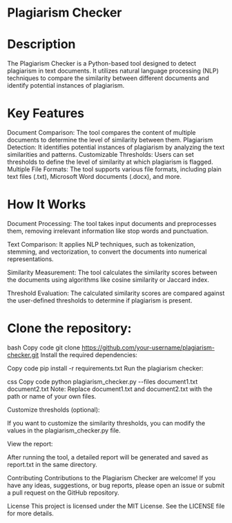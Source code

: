 # Plagiarism Checker

# Description
The Plagiarism Checker is a Python-based tool designed to detect plagiarism in text documents. It utilizes natural language processing (NLP) techniques to compare the similarity between different documents and identify potential instances of plagiarism.

# Key Features
Document Comparison: The tool compares the content of multiple documents to determine the level of similarity between them.
Plagiarism Detection: It identifies potential instances of plagiarism by analyzing the text similarities and patterns.
Customizable Thresholds: Users can set thresholds to define the level of similarity at which plagiarism is flagged.
Multiple File Formats: The tool supports various file formats, including plain text files (.txt), Microsoft Word documents (.docx), and more.

# How It Works
Document Processing: The tool takes input documents and preprocesses them, removing irrelevant information like stop words and punctuation.

Text Comparison: It applies NLP techniques, such as tokenization, stemming, and vectorization, to convert the documents into numerical representations.

Similarity Measurement: The tool calculates the similarity scores between the documents using algorithms like cosine similarity or Jaccard index.

Threshold Evaluation: The calculated similarity scores are compared against the user-defined thresholds to determine if plagiarism is present.

# Clone the repository:

bash
Copy code
git clone https://github.com/your-username/plagiarism-checker.git
Install the required dependencies:

Copy code
pip install -r requirements.txt
Run the plagiarism checker:

css
Copy code
python plagiarism_checker.py --files document1.txt document2.txt
Note: Replace document1.txt and document2.txt with the path or name of your own files.

Customize thresholds (optional):

If you want to customize the similarity thresholds, you can modify the values in the plagiarism_checker.py file.

View the report:

After running the tool, a detailed report will be generated and saved as report.txt in the same directory.

Contributing
Contributions to the Plagiarism Checker are welcome! If you have any ideas, suggestions, or bug reports, please open an issue or submit a pull request on the GitHub repository.

License
This project is licensed under the MIT License. See the LICENSE file for more details.




